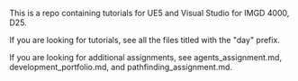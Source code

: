 This is a repo containing tutorials for UE5 and Visual Studio for IMGD 4000, D25.

If you are looking for tutorials, see all the files titled with the "day" prefix.

If you are looking for additional assignments, see agents_assignment.md, development_portfolio.md, and pathfinding_assignment.md.
